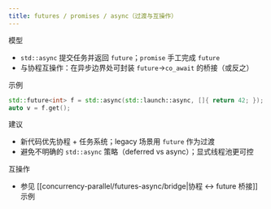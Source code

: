 ```yaml
---
title: futures / promises / async（过渡与互操作）
---
```


模型
- `std::async` 提交任务并返回 `future`；`promise` 手工完成 `future`
- 与协程互操作：在异步边界处可封装 `future`→`co_await` 的桥接（或反之）

示例
```cpp
std::future<int> f = std::async(std::launch::async, []{ return 42; });
auto v = f.get();
```

建议
- 新代码优先协程 + 任务系统；legacy 场景用 `future` 作为过渡
- 避免不明确的 `std::async` 策略（deferred vs async）；显式线程池更可控

互操作
- 参见 [[concurrency-parallel/futures-async/bridge|协程 ↔ future 桥接]] 示例
